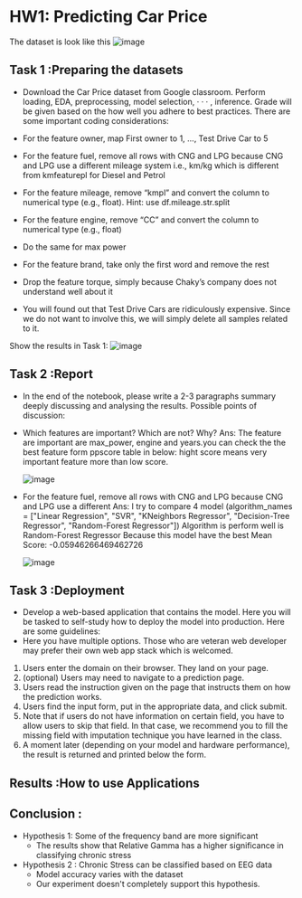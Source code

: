 # HW1: Predicting Car Price
The dataset is look like this
![image](https://github.com/Tonpattra/Machine-Learning/assets/89975216/fbdf466b-0b33-4c6b-a244-c57194895dfe)

## Task 1 :Preparing the datasets 
- Download the Car Price dataset from Google classroom. Perform
loading, EDA, preprocessing, model selection, · · · , inference. Grade will be given based on the how well
you adhere to best practices. There are some important coding considerations:

- For the feature owner, map First owner to 1, ..., Test Drive Car to 5
- For the feature fuel, remove all rows with CNG and LPG because CNG and LPG use a different
mileage system i.e., km/kg which is different from kmfeaturepl for Diesel and Petrol
- For the feature mileage, remove “kmpl” and convert the column to numerical type (e.g., float).
Hint: use df.mileage.str.split
- For the feature engine, remove “CC” and convert the column to numerical type (e.g., float)
- Do the same for max power
- For the feature brand, take only the first word and remove the rest
- Drop the feature torque, simply because Chaky’s company does not understand well about it
- You will found out that Test Drive Cars are ridiculously expensive. Since we do not want to
involve this, we will simply delete all samples related to it.

Show the results in Task 1:
![image](https://github.com/Tonpattra/Machine-Learning/assets/89975216/1a876cff-1ece-43ad-bab9-b6d89dbe2e39)


## Task 2 :Report 
- In the end of the notebook, please write a 2-3 paragraphs summary deeply discussing
and analysing the results. Possible points of discussion:
- Which features are important? Which are not? Why?
  Ans: The feature are important are max_power, engine and years.you can check the the best feature form ppscore table in below: hight score means very important feature more than low score.
  
  ![image](https://github.com/Tonpattra/Machine-Learning/assets/89975216/f94e3b93-f1d1-47e6-807f-7b2f0f64c16e)
  
- For the feature fuel, remove all rows with CNG and LPG because CNG and LPG use a different
  Ans: I try to compare 4 model (algorithm_names = ["Linear Regression", "SVR", "KNeighbors Regressor", "Decision-Tree Regressor", "Random-Forest Regressor"]) Algorithm is perform well is  Random-Forest Regressor Because this model have the best Mean Score: -0.05946266469462726
  
  ![image](https://github.com/Tonpattra/Machine-Learning/assets/89975216/a4f21d99-6fbf-4bdc-8c18-5d8542759b1c)
  
## Task 3 :Deployment 
- Develop a web-based application that contains the model. Here you will be tasked to self-study how to deploy the model into production. Here are some guidelines:
- Here you have multiple options. Those who are veteran web developer may prefer their own web app
stack which is welcomed.
1) Users enter the domain on their browser. They land on your page.
2) (optional) Users may need to navigate to a prediction page.
3) Users read the instruction given on the page that instructs them on how the prediction works.
4) Users find the input form, put in the appropriate data, and click submit.
5) Note that if users do not have information on certain field, you have to allow users to skip that field.
In that case, we recommend you to fill the missing field with imputation technique you have learned
in the class.
6) A moment later (depending on your model and hardware performance), the result is returned and
printed below the form.

## Results :How to use Applications


## Conclusion :
- Hypothesis 1:  Some of the frequency band are more significant
    - The results show that Relative Gamma has a higher significance in classifying chronic stress
- Hypothesis 2 : Chronic Stress can be classified based on EEG data
    - Model accuracy varies with the dataset
    - Our experiment doesn't completely support this hypothesis.
